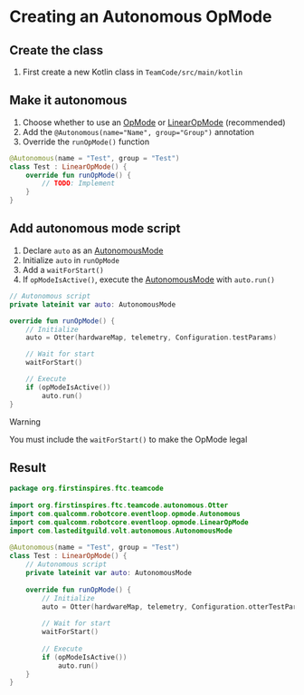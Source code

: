 # Creating an Autonomous OpMode

## Create the class

1. First create a new Kotlin class in `TeamCode/src/main/kotlin`

## Make it autonomous

1. Choose whether to use an [OpMode](opmode.html) or [LinearOpMode](linearopmode.html) (recommended)
2. Add the `@Autonomous(name="Name", group="Group")` annotation
3. Override the `runOpMode()` function

```kt
@Autonomous(name = "Test", group = "Test")  
class Test : LinearOpMode() {
	override fun runOpMode() {
		// TODO: Implement
	}
}
```

## Add autonomous mode script

1. Declare `auto` as an [AutonomousMode](kdoc/-team-code/org.firstinspires.ftc.teamcode.autonomous/-autonomous-mode/index.html)
2. Initialize `auto` in `runOpMode`
3. Add a `waitForStart()`
4. If `opModeIsActive()`, execute the [AutonomousMode](kdoc/-team-code/org.firstinspires.ftc.teamcode.autonomous/-autonomous-mode/index.html) with `auto.run()`

```kt
// Autonomous script
private lateinit var auto: AutonomousMode

override fun runOpMode() {
	// Initialize
	auto = Otter(hardwareMap, telemetry, Configuration.testParams)

	// Wait for start
	waitForStart()

	// Execute  
	if (opModeIsActive())
		auto.run()
}
```

>[!Warning]
>You must include the `waitForStart()` to make the OpMode legal

## Result

```kt
package org.firstinspires.ftc.teamcode  
  
import org.firstinspires.ftc.teamcode.autonomous.Otter  
import com.qualcomm.robotcore.eventloop.opmode.Autonomous  
import com.qualcomm.robotcore.eventloop.opmode.LinearOpMode  
import com.lasteditguild.volt.autonomous.AutonomousMode  
  
@Autonomous(name = "Test", group = "Test")  
class Test : LinearOpMode() {  
    // Autonomous script  
    private lateinit var auto: AutonomousMode  
  
    override fun runOpMode() {  
        // Initialize  
        auto = Otter(hardwareMap, telemetry, Configuration.otterTestParams)  
  
        // Wait for start  
        waitForStart()  
  
        // Execute  
        if (opModeIsActive())  
            auto.run()  
    }
}
```